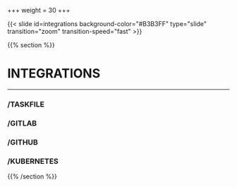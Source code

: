 +++
weight = 30
+++

{{< slide id=integrations background-color="#B3B3FF" type="slide" transition="zoom" transition-speed="fast" >}}

{{% section %}}

# INTEGRATIONS


---

### /TASKFILE

### /GITLAB

### /GITHUB

### /KUBERNETES


{{% /section %}}
